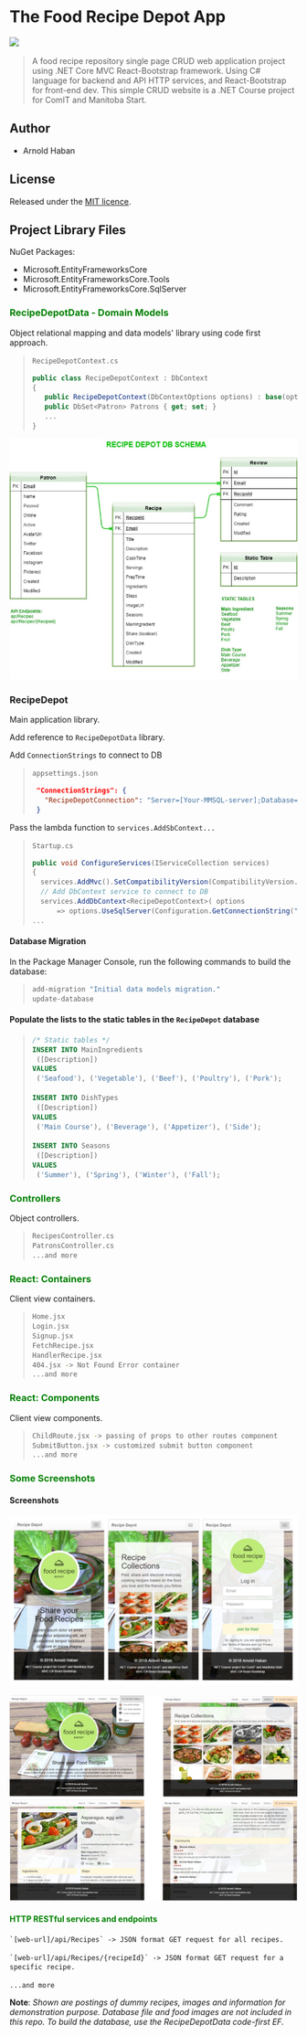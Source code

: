 # The Food Recipe Depot App

![](https://img.shields.io/badge/version-1.0.0-green.svg)

>A food recipe repository single page CRUD web application project using .NET Core MVC React-Bootstrap framework. Using C# language for backend and API HTTP services, and React-Bootstrap for front-end dev.
>This simple CRUD website is a .NET Course project for ComIT and Manitoba Start.

## Author
- Arnold Haban

## License
Released under the [MIT licence](http://opensource.org/licenses/MIT).

## Project Library Files

NuGet Packages:
* Microsoft.EntityFrameworksCore
* Microsoft.EntityFrameworksCore.Tools
* Microsoft.EntityFrameworksCore.SqlServer

### <span style="color:green">**RecipeDepotData - Domain Models**</span>

Object relational mapping and data models' library using code first approach.

>`RecipeDepotContext.cs`
>```c#
>public class RecipeDepotContext : DbContext
>{
>    public RecipeDepotContext(DbContextOptions options) : base(options) { }
>    public DbSet<Patron> Patrons { get; set; }
>    ...
>}
>```

![](.md/dbschema.jpg)

### <span style="color:greene">**RecipeDepot**</span>

Main application library.

Add reference to `RecipeDepotData` library.

Add `ConnectionStrings` to connect to DB
>`appsettings.json`
>```json
>  "ConnectionStrings": {
>    "RecipeDepotConnection": "Server=[Your-MMSQL-server];Database=RecipeDepot;Trusted_Connection=True;MultipleActiveResultSets=true;"
>  }
>```

Pass the lambda function to `services.AddSbContext...`
>`Startup.cs`
>```c#
>public void ConfigureServices(IServiceCollection services)
>{
>	services.AddMvc().SetCompatibilityVersion(CompatibilityVersion.Version_2_1);
>	// Add DbContext service to connect to DB
>   services.AddDbContext<RecipeDepotContext>( options
>   	=> options.UseSqlServer(Configuration.GetConnectionString("RecipeDepotConnection")) );
>...
>```

#### Database Migration
In the Package Manager Console, run the following commands to build the database:
>```bash
>add-migration "Initial data models migration."
>update-database
>```

#### Populate the lists to the static tables in the `RecipeDepot` database
>```sql
>/* Static tables */
>INSERT INTO MainIngredients
>  ([Description])
>VALUES
>  ('Seafood'), ('Vegetable'), ('Beef'), ('Poultry'), ('Pork');
>
>INSERT INTO DishTypes
>  ([Description])
>VALUES
>  ('Main Course'), ('Beverage'), ('Appetizer'), ('Side');
>
>INSERT INTO Seasons
>  ([Description])
>VALUES
>  ('Summer'), ('Spring'), ('Winter'), ('Fall');
>```

### <span style="color:green">**Controllers**</span>
Object controllers.
>```bash
>RecipesController.cs
>PatronsController.cs
>...and more
>```

### <span style="color:green">**React: Containers**</span>
Client view containers.
>```bash
>Home.jsx
>Login.jsx
>Signup.jsx
>FetchRecipe.jsx
>HandlerRecipe.jsx
>404.jsx -> Not Found Error container
>...and more
>```

### <span style="color:green">**React: Components**</span>
Client view components.
>```bash
>ChildRoute.jsx -> passing of props to other routes component
>SubmitButton.jsx -> customized submit button component
>...and more
>```

### <span style="color:green">Some Screenshots</span>

#### Screenshots

![](https://github.com/hsbyte/recipe-depot.net-mvc-react/blob/master/.md/view-screenshot.jpg)


![](https://github.com/hsbyte/recipe-depot.net-mvc-react/blob/master/.md/view-screenshot-1.jpg)

#### <span style="color:green">HTTP RESTful services and endpoints</span>
~~~
`[web-url]/api/Recipes` -> JSON format GET request for all recipes.

`[web-url]/api/Recipes/{recipeId}` -> JSON format GET request for a specific recipe.

...and more
~~~

**Note**: *Shown are postings of dummy recipes, images and information for demonstration purpose. Database file and food images are not included in this repo. To build the database, use the RecipeDepotData code-first EF.*

